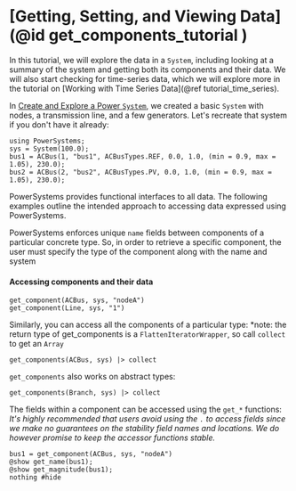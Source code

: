 # [Getting, Setting, and Viewing Data](@id get_components_tutorial )

In this tutorial, we will explore the data in a `System`, including looking at a summary of
the system and getting both its components and their data. We will also start checking for
time-series data, which we will explore more in the tutorial on
[Working with Time Series Data](@ref tutorial_time_series).

In [Create and Explore a Power `System`](@ref), we created a basic `System` with nodes, a transmission
line, and a few generators. Let's recreate that system if you don't have it already: 


```@setup get_component_data
using PowerSystems;
sys = System(100.0);
bus1 = ACBus(1, "bus1", ACBusTypes.REF, 0.0, 1.0, (min = 0.9, max = 1.05), 230.0);
bus2 = ACBus(2, "bus2", ACBusTypes.PV, 0.0, 1.0, (min = 0.9, max = 1.05), 230.0);

```

PowerSystems provides functional interfaces to all data. The following examples outline
the intended approach to accessing data expressed using PowerSystems.

PowerSystems enforces unique `name` fields between components of a particular concrete type.
So, in order to retrieve a specific component, the user must specify the type of the component
along with the name and system

#### Accessing components and their data

```@repl get_components
get_component(ACBus, sys, "nodeA")
get_component(Line, sys, "1")
```

Similarly, you can access all the components of a particular type: *note: the return type
of get_components is a `FlattenIteratorWrapper`, so call `collect` to get an `Array`

```@repl get_components
get_components(ACBus, sys) |> collect
```

`get_components` also works on abstract types:

```@repl get_components
get_components(Branch, sys) |> collect
```

The fields within a component can be accessed using the `get_*` functions:
*It's highly recommended that users avoid using the `.` to access fields since we make no
guarantees on the stability field names and locations. We do however promise to keep the
accessor functions stable.*

```@repl get_components
bus1 = get_component(ACBus, sys, "nodeA")
@show get_name(bus1);
@show get_magnitude(bus1);
nothing #hide
```
